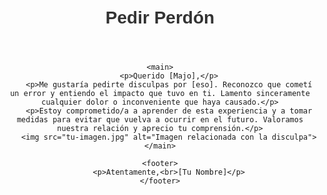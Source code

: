 <!DOCTYPE html>
<html lang="es">
<head>
    <meta charset="UTF-8">
    <meta name="viewport" content="width=device-width, initial-scale=1.0">
    <title>Pedir Perdón</title>
    <style>
        body {
            font-family: Arial, sans-serif;
            text-align: center;
            margin: 50px;
        }
        h1 {
            color: #333;
        }
        p {
            color: #555;
            font-size: 18px;
        }
        img {
            max-width: 100%;
            height: auto;
            margin-top: 20px;
        }
        footer {
            margin-top: 50px;
            color: #888;
        }
    </style>
</head>
<body>
    <header>
        <h1>Pedir Perdón</h1>
    </header>
    
    <main>
        <p>Querido [Majo],</p>
        <p>Me gustaría pedirte disculpas por [eso]. Reconozco que cometí un error y entiendo el impacto que tuvo en ti. Lamento sinceramente cualquier dolor o inconveniente que haya causado.</p>
        <p>Estoy comprometido/a a aprender de esta experiencia y a tomar medidas para evitar que vuelva a ocurrir en el futuro. Valoramos nuestra relación y aprecio tu comprensión.</p>
        <img src="tu-imagen.jpg" alt="Imagen relacionada con la disculpa">
    </main>
    
    <footer>
        <p>Atentamente,<br>[Tu Nombre]</p>
    </footer>
</body>
</html>
